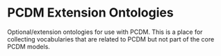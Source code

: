 # PCDM Extension Ontologies

Optional/extension ontologies for use with PCDM.  This is a place for collecting
vocabularies that are related to PCDM but not part of the core PCDM models.
